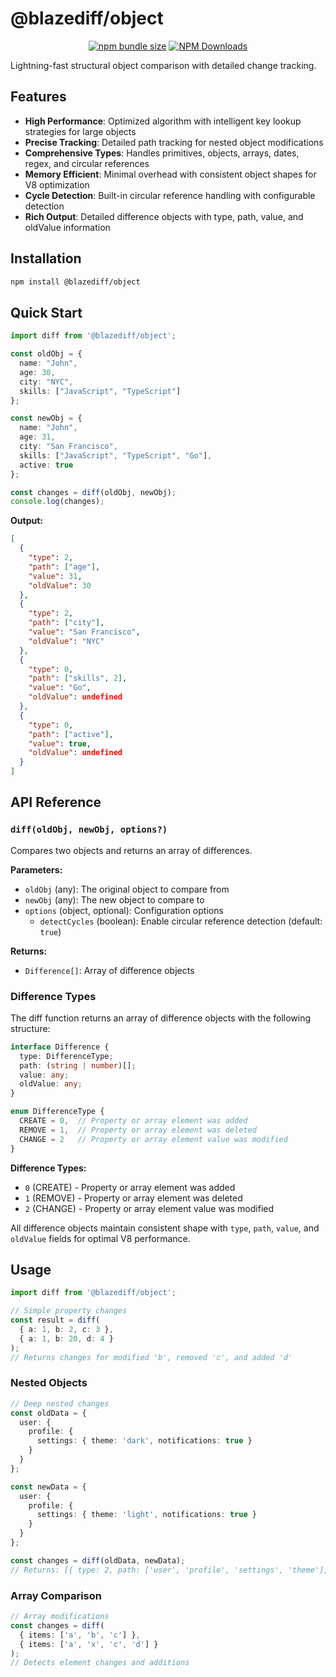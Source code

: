 # @blazediff/object

<div align="center">

[![npm bundle size](https://img.shields.io/bundlephobia/min/%40blazediff%2Fobject)](https://www.npmjs.com/package/@blazediff/object)
[![NPM Downloads](https://img.shields.io/npm/dy/%40blazediff%2Fobject)](https://www.npmjs.com/package/@blazediff/object)
</div>

Lightning-fast structural object comparison with detailed change tracking.

## Features

- **High Performance**: Optimized algorithm with intelligent key lookup strategies for large objects
- **Precise Tracking**: Detailed path tracking for nested object modifications
- **Comprehensive Types**: Handles primitives, objects, arrays, dates, regex, and circular references
- **Memory Efficient**: Minimal overhead with consistent object shapes for V8 optimization
- **Cycle Detection**: Built-in circular reference handling with configurable detection
- **Rich Output**: Detailed difference objects with type, path, value, and oldValue information

## Installation

```bash
npm install @blazediff/object
```

## Quick Start

```typescript
import diff from '@blazediff/object';

const oldObj = {
  name: "John",
  age: 30,
  city: "NYC",
  skills: ["JavaScript", "TypeScript"]
};

const newObj = {
  name: "John",
  age: 31,
  city: "San Francisco",
  skills: ["JavaScript", "TypeScript", "Go"],
  active: true
};

const changes = diff(oldObj, newObj);
console.log(changes);
```

**Output:**
```json
[
  {
    "type": 2,
    "path": ["age"],
    "value": 31,
    "oldValue": 30
  },
  {
    "type": 2,
    "path": ["city"],
    "value": "San Francisco",
    "oldValue": "NYC"
  },
  {
    "type": 0,
    "path": ["skills", 2],
    "value": "Go",
    "oldValue": undefined
  },
  {
    "type": 0,
    "path": ["active"],
    "value": true,
    "oldValue": undefined
  }
]
```

## API Reference

### `diff(oldObj, newObj, options?)`

Compares two objects and returns an array of differences.

**Parameters:**
- `oldObj` (any): The original object to compare from
- `newObj` (any): The new object to compare to
- `options` (object, optional): Configuration options
  - `detectCycles` (boolean): Enable circular reference detection (default: `true`)

**Returns:**
- `Difference[]`: Array of difference objects

### Difference Types

The diff function returns an array of difference objects with the following structure:

```typescript
interface Difference {
  type: DifferenceType;
  path: (string | number)[];
  value: any;
  oldValue: any;
}

enum DifferenceType {
  CREATE = 0,  // Property or array element was added
  REMOVE = 1,  // Property or array element was deleted
  CHANGE = 2   // Property or array element value was modified
}
```

**Difference Types:**
- `0` (CREATE) - Property or array element was added
- `1` (REMOVE) - Property or array element was deleted
- `2` (CHANGE) - Property or array element value was modified

All difference objects maintain consistent shape with `type`, `path`, `value`, and `oldValue` fields for optimal V8 performance.

## Usage

```typescript
import diff from '@blazediff/object';

// Simple property changes
const result = diff(
  { a: 1, b: 2, c: 3 },
  { a: 1, b: 20, d: 4 }
);
// Returns changes for modified 'b', removed 'c', and added 'd'
```

### Nested Objects

```typescript
// Deep nested changes
const oldData = {
  user: {
    profile: {
      settings: { theme: 'dark', notifications: true }
    }
  }
};

const newData = {
  user: {
    profile: {
      settings: { theme: 'light', notifications: true }
    }
  }
};

const changes = diff(oldData, newData);
// Returns: [{ type: 2, path: ['user', 'profile', 'settings', 'theme'], value: 'light', oldValue: 'dark' }]
```

### Array Comparison

```typescript
// Array modifications
const changes = diff(
  { items: ['a', 'b', 'c'] },
  { items: ['a', 'x', 'c', 'd'] }
);
// Detects element changes and additions
```
